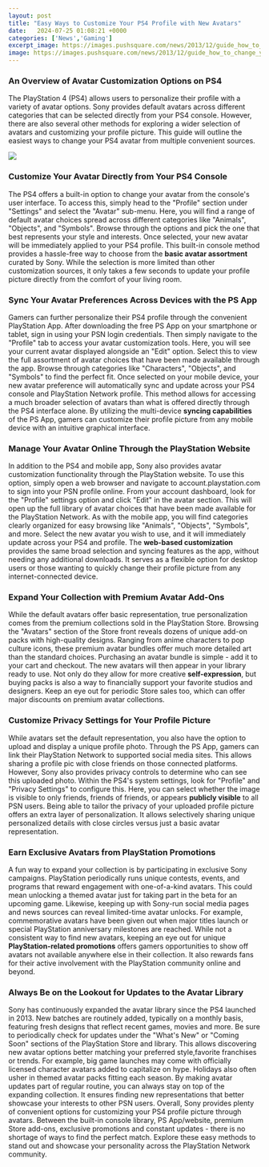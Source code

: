 ```yaml
---
layout: post
title: "Easy Ways to Customize Your PS4 Profile with New Avatars"
date:   2024-07-25 01:08:21 +0000
categories: ['News','Gaming']
excerpt_image: https://images.pushsquare.com/news/2013/12/guide_how_to_change_your_avatar_on_the_ps4/large.jpg
image: https://images.pushsquare.com/news/2013/12/guide_how_to_change_your_avatar_on_the_ps4/large.jpg
---
```


### An Overview of Avatar Customization Options on PS4  
The PlayStation 4 (PS4) allows users to personalize their profile with a variety of avatar options. Sony provides default avatars across different categories that can be selected directly from your PS4 console. However, there are also several other methods for exploring a wider selection of avatars and customizing your profile picture. This guide will outline the easiest ways to change your PS4 avatar from multiple convenient sources.

![](https://i.ytimg.com/vi/fDWmKQwpXz0/maxresdefault.jpg)
### Customize Your Avatar Directly from Your PS4 Console
The PS4 offers a built-in option to change your avatar from the console's user interface. To access this, simply head to the "Profile" section under "Settings" and select the "Avatar" sub-menu. Here, you will find a range of default avatar choices spread across different categories like "Animals", "Objects", and "Symbols". Browse through the options and pick the one that best represents your style and interests. Once selected, your new avatar will be immediately applied to your PS4 profile. 
This built-in console method provides a hassle-free way to choose from the **basic avatar assortment** curated by Sony. While the selection is more limited than other customization sources, it only takes a few seconds to update your profile picture directly from the comfort of your living room.
### Sync Your Avatar Preferences Across Devices with the PS App
Gamers can further personalize their PS4 profile through the convenient PlayStation App. After downloading the free PS App on your smartphone or tablet, sign in using your PSN login credentials. Then simply navigate to the "Profile" tab to access your avatar customization tools. 
Here, you will see your current avatar displayed alongside an "Edit" option. Select this to view the full assortment of avatar choices that have been made available through the app. Browse through categories like "Characters", "Objects", and "Symbols" to find the perfect fit. Once selected on your mobile device, your new avatar preference will automatically sync and update across your PS4 console and PlayStation Network profile. 
This method allows for accessing a much broader selection of avatars than what is offered directly through the PS4 interface alone. By utilizing the multi-device **syncing capabilities** of the PS App, gamers can customize their profile picture from any mobile device with an intuitive graphical interface.
### Manage Your Avatar Online Through the PlayStation Website  
In addition to the PS4 and mobile app, Sony also provides avatar customization functionality through the PlayStation website. To use this option, simply open a web browser and navigate to account.playstation.com to sign into your PSN profile online. 
From your account dashboard, look for the "Profile" settings option and click "Edit" in the avatar section. This will open up the full library of avatar choices that have been made available for the PlayStation Network. As with the mobile app, you will find categories clearly organized for easy browsing like "Animals", "Objects", "Symbols", and more. 
Select the new avatar you wish to use, and it will immediately update across your PS4 and profile. The **web-based customization** provides the same broad selection and syncing features as the app, without needing any additional downloads. It serves as a flexible option for desktop users or those wanting to quickly change their profile picture from any internet-connected device.
### Expand Your Collection with Premium Avatar Add-Ons
While the default avatars offer basic representation, true personalization comes from the premium collections sold in the PlayStation Store. Browsing the "Avatars" section of the Store front reveals dozens of unique add-on packs with high-quality designs. Ranging from anime characters to pop culture icons, these premium avatar bundles offer much more detailed art than the standard choices.
Purchasing an avatar bundle is simple - add it to your cart and checkout. The new avatars will then appear in your library ready to use. Not only do they allow for more creative **self-expression**, but buying packs is also a way to financially support your favorite studios and designers. Keep an eye out for periodic Store sales too, which can offer major discounts on premium avatar collections.
### Customize Privacy Settings for Your Profile Picture  
While avatars set the default representation, you also have the option to upload and display a unique profile photo. Through the PS App, gamers can link their PlayStation Network to supported social media sites. This allows sharing a profile pic with close friends on those connected platforms. 
However, Sony also provides privacy controls to determine who can see this uploaded photo. Within the PS4's system settings, look for "Profile" and "Privacy Settings" to configure this. Here, you can select whether the image is visible to only friends, friends of friends, or appears **publicly visible** to all PSN users. 
Being able to tailor the privacy of your uploaded profile picture offers an extra layer of personalization. It allows selectively sharing unique personalized details with close circles versus just a basic avatar representation.
### Earn Exclusive Avatars from PlayStation Promotions  
A fun way to expand your collection is by participating in exclusive Sony campaigns. PlayStation periodically runs unique contests, events, and programs that reward engagement with one-of-a-kind avatars. This could mean unlocking a themed avatar just for taking part in the beta for an upcoming game. 
Likewise, keeping up with Sony-run social media pages and news sources can reveal limited-time avatar unlocks. For example, commemorative avatars have been given out when major titles launch or special PlayStation anniversary milestones are reached. 
While not a consistent way to find new avatars, keeping an eye out for unique **PlayStation-related promotions** offers gamers opportunities to show off avatars not available anywhere else in their collection. It also rewards fans for their active involvement with the PlayStation community online and beyond.
### Always Be on the Lookout for Updates to the Avatar Library
Sony has continuously expanded the avatar library since the PS4 launched in 2013. New batches are routinely added, typically on a monthly basis, featuring fresh designs that reflect recent games, movies and more. Be sure to periodically check for updates under the "What's New" or "Coming Soon" sections of the PlayStation Store and library.
This allows discovering new avatar options better matching your preferred style,favorite franchises or trends. For example, big game launches may come with officially licensed character avatars added to capitalize on hype. Holidays also often usher in themed avatar packs fitting each season. 
By making avatar updates part of regular routine, you can always stay on top of the expanding collection. It ensures finding new representations that better showcase your interests to other PSN users.
Overall, Sony provides plenty of convenient options for customizing your PS4 profile picture through avatars. Between the built-in console library, PS App/website, premium Store add-ons, exclusive promotions and constant updates - there is no shortage of ways to find the perfect match. Explore these easy methods to stand out and showcase your personality across the PlayStation Network community.